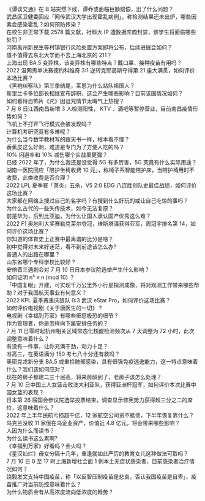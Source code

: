《谭谈交通》在 B 站突然下线，谭乔或面临巨额赔偿，出了什么问题？  
武昌区卫健委回应「网传武汉大学出现霍乱病例」，称检测结果还未出炉，哪些因素会感染霍乱？如何预防传染？  
在校生非正常下载 2578 篇文献，社科大 IP 遭数据库商封禁，该学生将面临哪些处罚？  
河南禹州新民生等村镇银行风险处置方案即将公布，后续进展会如何？  
值不值得去东北大学而不去上海北京的 211？  
上海出现 BA.5 变异株，该变异株有哪些特点？戴口罩、接种疫苗有用吗？  
2022 温网男单决赛德约科维奇 3:1 逆转克耶高斯夺得第 21 座大满贯，如何评价本场比赛？  
《黑袍纠察队》第三季结尾，莱恩为什么站队祖国人？  
斯里兰卡多位部长相继宣布辞职，这会产生哪些影响？目前该国情况如何？  
如何看待恐怖片《咒》因诅咒情节太晦气上热搜？  
7 月 8 日江西南昌新增 3 人检测阳性， KTV 、酒吧等暂停营业，目前南昌疫情形势如何？  
飞机上不打开飞行模式会被发现吗？  
计算机考研究竟有多难呢？  
为什么当今数学教材写的跟天书一样，根本看不懂？  
香蕉皮这么好剥，难道是专门为了方便人吃的吗？  
10% 闪避率和 10% 减伤哪个实战里更强？  
已经 2022 年了，为什么我还是没觉得 5G 有多厉害，5G 究竟有什么实际用途？  
湖南一医院回应「陪护坐椅收费 10 元」，称椅子系智能陪护床，当陪护椅用时不收费，此类收费是否合理？  
2022 LPL 夏季赛「萧炎」五杀，V5 2:0 EDG 八连胜创队史最佳战绩，如何评价这场比赛？  
大家都在网络上搜过自己的名字吗？有搜到什么好玩的或让自己吃惊的事吗？  
为什么古代的一些失传技术，如今无法复原？  
前是华为，后到比亚迪，为什么让国人承认国产优秀这么难？  
2022 F1 奥地利大奖赛勒克莱尔夺冠，维斯塔潘获得亚军，周冠宇排名第 14，如何评价这场比赛？  
你知道的体育史上正赛中最离谱的比分是啥？  
初中觉得对未来好迷茫，看不到前途该怎么办?  
普通人的出路在哪里？  
山东省哪个专科学校比较好？  
安倍晋三遇刺会对 7 月 10 日日本参议院选举产生什么影响？  
如何证明 n⁵ ≡ n (mod 10) ？  
「中国复眼」开建，可实现千万公里外小行星探测成像，将对观测工作带来哪些帮助？对于我国航天事业有何意义？  
2022 KPL 夏季赛重庆狼队 0:3 武汉 eStar Pro，如何评价这场比赛？  
如何评价电视剧《关于唐医生的一切》？  
电视剧《幸福到万家》有哪些细思极恐的细节？  
作为管理者，你是怎样向下属安排任务的？  
7 月 11 日零时起杭州相关区域常态化核酸检测频次从 7 天调整为 72 小时，此次调整意味着什么？  
有没有一件事，让你充满干劲，动力十足？  
准高三，在英语满分 150 考七八十分还有救吗？  
奥密克戎新分支 BA.5 或重拾肺部感染，具有很强免疫逃逸能力，这一特点意味着什么？我们该如何应对？  
现在的房子都建二三十层高，将来房龄到了，老房子该怎么处理？  
7 月 10 日中国三人女篮击败澳大利亚队，获得亚洲杯冠军，如何评价本次比赛中国女篮的表现？  
日本第 26 届国会参议院选举投票结束，调查显示修宪势力获得超三分之二的席位，这意味着什么？  
2022 年上半年民航亏损超千亿，12 家航空公司资不抵债，下半年恢复靠什么？  
乌克兰没收 11 家俄在乌企业资产，价值近 4.8 亿元，将会带来哪些影响？  
人因为什么而读书？  
为什么读书这么累啊?  
《幸福到万家》好看吗？会火吗？  
《星汉灿烂》母女分隔十几年，重逢就如此严厉的教育女儿这种做法可取吗？  
7 月 10 日 0 至 17 时上海新增社会面 1 例本土无症状感染者，目前感染者治疗情况如何？  
饶毅发文支持中国疫苗，称「以反智压制疫苗是悲哀，否认我国疫苗是自卑」，疫苗推广对当前防控意味着什么？  
为什么物质会有从高浓度流向低浓度的趋势？  
